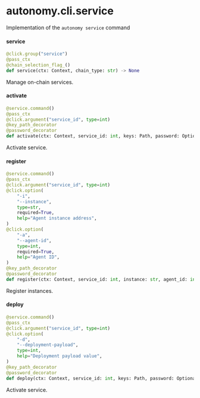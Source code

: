 <a id="autonomy.cli.service"></a>

# autonomy.cli.service

Implementation of the `autonomy service` command

<a id="autonomy.cli.service.service"></a>

#### service

```python
@click.group("service")
@pass_ctx
@chain_selection_flag_()
def service(ctx: Context, chain_type: str) -> None
```

Manage on-chain services.

<a id="autonomy.cli.service.activate"></a>

#### activate

```python
@service.command()
@pass_ctx
@click.argument("service_id", type=int)
@key_path_decorator
@password_decorator
def activate(ctx: Context, service_id: int, keys: Path, password: Optional[str]) -> None
```

Activate service.

<a id="autonomy.cli.service.register"></a>

#### register

```python
@service.command()
@pass_ctx
@click.argument("service_id", type=int)
@click.option(
    "-i",
    "--instance",
    type=str,
    required=True,
    help="Agent instance address",
)
@click.option(
    "-a",
    "--agent-id",
    type=int,
    required=True,
    help="Agent ID",
)
@key_path_decorator
@password_decorator
def register(ctx: Context, service_id: int, instance: str, agent_id: int, keys: Path, password: Optional[str]) -> None
```

Register instances.

<a id="autonomy.cli.service.deploy"></a>

#### deploy

```python
@service.command()
@pass_ctx
@click.argument("service_id", type=int)
@click.option(
    "-d",
    "--deployment-payload",
    type=int,
    help="Deployment payload value",
)
@key_path_decorator
@password_decorator
def deploy(ctx: Context, service_id: int, keys: Path, password: Optional[str], deployment_payload: Optional[str]) -> None
```

Activate service.

